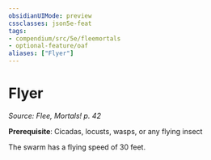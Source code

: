 ```yaml
---
obsidianUIMode: preview
cssclasses: json5e-feat
tags:
- compendium/src/5e/fleemortals
- optional-feature/oaf
aliases: ["Flyer"]
---
```

# Flyer
*Source: Flee, Mortals! p. 42*  

**Prerequisite**: Cicadas, locusts, wasps, or any flying insect

The swarm has a flying speed of 30 feet.